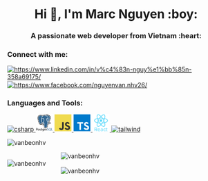 <h1 align="center">Hi 👋, I'm Marc Nguyen :boy:</h1>
<h3 align="center">A passionate web developer from Vietnam :heart:</h3>
<!-- <img
  width="200"
  alt="coding "
  align="right"
  src="https://github.com/vanbeonhv/vanbeonhv/blob/main/Coding%20boy.png"
/> -->

<!-- ------------------------Connect------------------------ -->
<h3 align="left">Connect with me:</h3>

<p align="left">
  <a
    href="https://www.linkedin.com/in/van-nguyen-huu-358a69175"
    target="blank"
    ><img
      align="center"
      src="https://raw.githubusercontent.com/rahuldkjain/github-profile-readme-generator/master/src/images/icons/Social/linked-in-alt.svg"
      alt="https://www.linkedin.com/in/v%c4%83n-nguy%e1%bb%85n-358a69175/"
      height="30"
      width="40"
  /></a>
  <a href="https://www.facebook.com/nguyenvan.nhv26/" target="blank"
    ><img
      align="center"
      src="https://raw.githubusercontent.com/rahuldkjain/github-profile-readme-generator/master/src/images/icons/Social/facebook.svg"
      alt="https://www.facebook.com/nguyenvan.nhv26/"
      height="30"
      width="40"
  /></a>
</p>

<!-- ------------------------Logo list ------------------------ -->
<h3 align="left">Languages and Tools:</h3>
<p align="left">
  <a
    href="https://dotnet.microsoft.com/en-us/"
    target="_blank"
    rel="noreferrer"
  >
    <img
      src="https://avatars.githubusercontent.com/u/9141961?s=200&amp;v=4"
      alt="csharp"
      width="40"
      height="40"
    />
  </a>
  <a href="https://www.postgresql.org" target="_blank" rel="noreferrer">
    <img
      src="https://raw.githubusercontent.com/devicons/devicon/master/icons/postgresql/postgresql-original-wordmark.svg"
      alt="postgresql"
      width="40"
      height="40"
    />
  </a>
  <a
    href="https://developer.mozilla.org/en-US/docs/Web/JavaScript"
    target="_blank"
    rel="noreferrer"
  >
    <img
      src="https://raw.githubusercontent.com/devicons/devicon/master/icons/javascript/javascript-original.svg"
      alt="javascript"
      width="40"
      height="40"
    />
  </a>
  <a href="https://www.typescriptlang.org/" target="_blank" rel="noreferrer">
    <img
      src="https://raw.githubusercontent.com/devicons/devicon/master/icons/typescript/typescript-original.svg"
      alt="typescript"
      width="40"
      height="40"
    />
  </a>
  <a href="https://reactjs.org/" target="_blank" rel="noreferrer">
    <img
      src="https://raw.githubusercontent.com/devicons/devicon/master/icons/react/react-original-wordmark.svg"
      alt="react"
      width="40"
      height="40"
    />
  </a>
  <a href="https://tailwindcss.com/" target="_blank" rel="noreferrer">
    <img
      src="https://www.vectorlogo.zone/logos/tailwindcss/tailwindcss-icon.svg"
      alt="tailwind"
      width="40"
      height="40"
    />
  </a>
</p>

<!-- ------------------------Stat------------------------ -->
<div>
  &nbsp; &nbsp; &nbsp; &nbsp; &nbsp; &nbsp; &nbsp;
  <img
    width="350"
    align="left"
    src="https://github-readme-stats.vercel.app/api?username=vanbeonhv&theme=tokyonight&hide_border=false&include_all_commits=true&count_private=false"
    alt="vanbeonhv"
  />
</div>

<p>
  <img
    width="380"
    align="right"
    src="https://github-readme-streak-stats.herokuapp.com/?user=vanbeonhv&theme=tokyonight&hide_border=false"
    alt="vanbeonhv"
  />
</p>

<div>
  <img
    width="350"
    align="left"
    src="https://github-readme-stats.vercel.app/api/top-langs/?username=vanbeonhv&theme=tokyonight&hide_border=false&include_all_commits=true&count_private=false&layout=compact"
    alt="vanbeonhv"
  />
</div>

<p>
  <img
    width="380"
    align="right"
    src="https://leetcard.jacoblin.cool/nguyenvannhv26?theme=catppuccinMocha&font=Work%20Sans"
    alt="vanbeonhv"
  />
</p>
